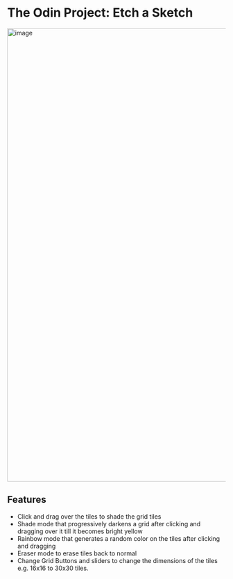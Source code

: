 # The Odin Project: Etch a Sketch
<img width="1919" height="1046" alt="image" src="https://github.com/user-attachments/assets/22862c8d-ba5b-4785-979d-6027eac5f0a5" />

## Features
- Click and drag over the tiles to shade the grid tiles
- Shade mode that progressively darkens a grid after clicking and dragging over it till it becomes bright yellow
- Rainbow mode that generates a random color on the tiles after clicking and dragging
- Eraser mode to erase tiles back to normal
- Change Grid Buttons and sliders to change the dimensions of the tiles e.g. 16x16 to 30x30 tiles.
